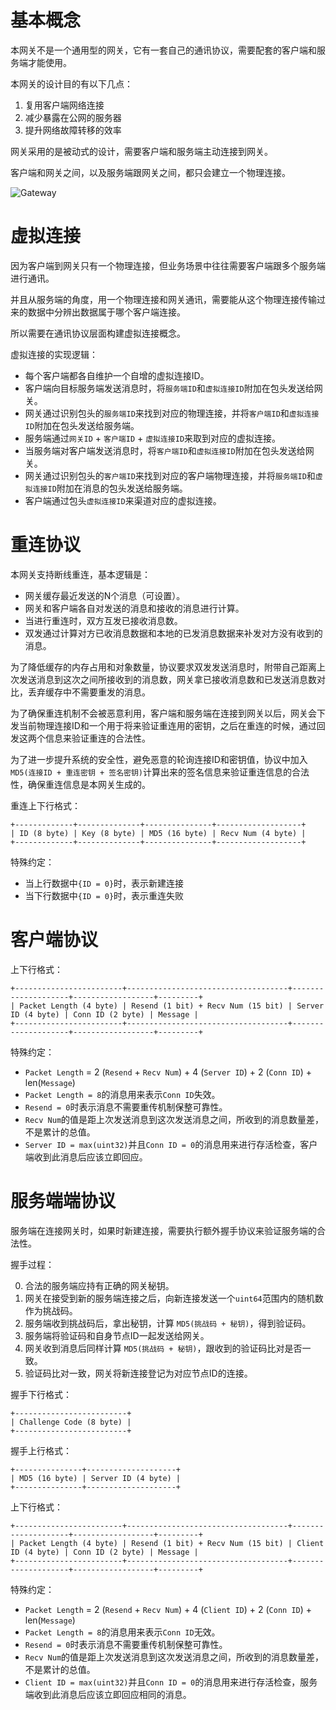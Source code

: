 基本概念
========

本网关不是一个通用型的网关，它有一套自己的通讯协议，需要配套的客户端和服务端才能使用。

本网关的设计目的有以下几点：

1. 复用客户端网络连接
2. 减少暴露在公网的服务器
3. 提升网络故障转移的效率

网关采用的是被动式的设计，需要客户端和服务端主动连接到网关。

客户端和网关之间，以及服务端跟网关之间，都只会建立一个物理连接。

![Gateway](https://raw.githubusercontent.com/fastgo/gateway/master/gateway.png)

虚拟连接
========

因为客户端到网关只有一个物理连接，但业务场景中往往需要客户端跟多个服务端进行通讯。

并且从服务端的角度，用一个物理连接和网关通讯，需要能从这个物理连接传输过来的数据中分辨出数据属于哪个客户端连接。

所以需要在通讯协议层面构建虚拟连接概念。

虚拟连接的实现逻辑：

+ 每个客户端都各自维护一个自增的虚拟连接ID。
+ 客户端向目标服务端发送消息时，将`服务端ID`和`虚拟连接ID`附加在包头发送给网关。
+ 网关通过识别包头的`服务端ID`来找到对应的物理连接，并将`客户端ID`和`虚拟连接ID`附加在包头发送给服务端。
+ 服务端通过`网关ID` + `客户端ID` + `虚拟连接ID`来取到对应的虚拟连接。
+ 当服务端对客户端发送消息时，将`客户端ID`和`虚拟连接ID`附加在包头发送给网关。
+ 网关通过识别包头的`客户端ID`来找到对应的客户端物理连接，并将`服务端ID`和`虚拟连接ID`附加在消息的包头发送给服务端。
+ 客户端通过包头`虚拟连接ID`来渠道对应的虚拟连接。

重连协议
========

本网关支持断线重连，基本逻辑是：

+ 网关缓存最近发送的N个消息（可设置）。
+ 网关和客户端各自对发送的消息和接收的消息进行计算。
+ 当进行重连时，双方互发已接收消息数。
+ 双发通过计算对方已收消息数据和本地的已发消息数据来补发对方没有收到的消息。

为了降低缓存的内存占用和对象数量，协议要求双发发送消息时，附带自己距离上次发送消息到这次之间所接收到的消息数，网关拿已接收消息数和已发送消息数对比，丢弃缓存中不需要重发的消息。

为了确保重连机制不会被恶意利用，客户端和服务端在连接到网关以后，网关会下发当前物理连接ID和一个用于将来验证重连用的密钥，之后在重连的时候，通过回发这两个信息来验证重连的合法性。

为了进一步提升系统的安全性，避免恶意的轮询连接ID和密钥值，协议中加入`MD5(连接ID + 重连密钥 + 签名密钥)`计算出来的签名信息来验证重连信息的合法性，确保重连信息是本网关生成的。

重连上下行格式：

```
+-------------+--------------+---------------+-------------------+
| ID (8 byte) | Key (8 byte) | MD5 (16 byte) | Recv Num (4 byte) |
+-------------+--------------+---------------+-------------------+
```

特殊约定：

+ 当上行数据中`{ID = 0}`时，表示新建连接
+ 当下行数据中`{ID = 0}`时，表示重连失败

客户端协议
==========

上下行格式：

```
+------------------------+------------------------------------+--------------------+------------------+---------+
| Packet Length (4 byte) | Resend (1 bit) + Recv Num (15 bit) | Server ID (4 byte) | Conn ID (2 byte) | Message |
+------------------------+------------------------------------+--------------------+------------------+---------+
```

特殊约定：

+ `Packet Length` = 2 (`Resend` + `Recv Num`) + 4 (`Server ID`) + 2 (`Conn ID`) + len(`Message`)
+ `Packet Length = 8`的消息用来表示`Conn ID`失效。
+ `Resend = 0`时表示消息不需要重传机制保整可靠性。
+ `Recv Num`的值是距上次发送消息到这次发送消息之间，所收到的消息数量差，不是累计的总值。
+ `Server ID = max(uint32)`并且`Conn ID = 0`的消息用来进行存活检查，客户端收到此消息后应该立即回应。

服务端端协议
============

服务端在连接网关时，如果时新建连接，需要执行额外握手协议来验证服务端的合法性。

握手过程：

0. 合法的服务端应持有正确的网关秘钥。
1. 网关在接受到新的服务端连接之后，向新连接发送一个`uint64`范围内的随机数作为挑战码。
2. 服务端收到挑战码后，拿出秘钥，计算 `MD5(挑战码 + 秘钥)`，得到验证码。
3. 服务端将验证码和自身节点ID一起发送给网关。
4. 网关收到消息后同样计算 `MD5(挑战码 + 秘钥)`，跟收到的验证码比对是否一致。
5. 验证码比对一致，网关将新连接登记为对应节点ID的连接。

握手下行格式：

```
+-------------------------+
| Challenge Code (8 byte) |
+-------------------------+
```

握手上行格式：

```
+---------------+--------------------+
| MD5 (16 byte) | Server ID (4 byte) |
+---------------+--------------------+
```

上下行格式：

```
+------------------------+------------------------------------+--------------------+------------------+---------+
| Packet Length (4 byte) | Resend (1 bit) + Recv Num (15 bit) | Client ID (4 byte) | Conn ID (2 byte) | Message |
+------------------------+------------------------------------+--------------------+------------------+---------+
```

特殊约定：

+ `Packet Length` = 2 (`Resend` + `Recv Num`) + 4 (`Client ID`) + 2 (`Conn ID`) + len(`Message`)
+ `Packet Length = 8`的消息用来表示`Conn ID`无效。
+ `Resend = 0`时表示消息不需要重传机制保整可靠性。
+ `Recv Num`的值是距上次发送消息到这次发送消息之间，所收到的消息数量差，不是累计的总值。
+ `Client ID = max(uint32)`并且`Conn ID = 0`的消息用来进行存活检查，服务端收到此消息后应该立即回应相同的消息。
